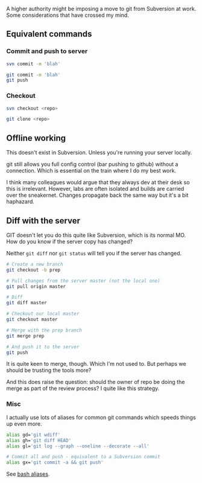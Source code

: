 A higher authority might be imposing a move to git from Subversion at work. Some
considerations that have crossed my mind.

## Equivalent commands
### Commit and push to server
```bash
svn commit -m 'blah'
```
```bash
git commit -m 'blah'
git push
```

### Checkout
```bash
svn checkout <repo>
```
```bash
git clone <repo>
```

## Offline working
This doesn't exist in Subversion. Unless you're running your server locally.

git still allows you full config control (bar pushing to github) without a
connection. Which is essential on the train where I do my best work.

I think many colleagues would argue that they always dev at their desk so this
is irrelevant. However, labs are often isolated and builds are carried over the
sneakernet. Changes propagate back the same way but it's a bit haphazard.

## Diff with the server
GIT doesn't let you do this quite like Subversion, which is its normal MO. How
do you know if the server copy has changed?

Neither ```git diff``` nor ```git status``` will tell you if the server has
changed.

```bash
# Create a new branch
git checkout -b prep

# Pull changes from the server master (not the local one)
git pull origin master

# Diff
git diff master

# Checkout our local master
git checkout master

# Merge with the prep branch
git merge prep

# And push it to the server
git push
```

It is quite keen to merge, though. Which I'm not used to. But perhaps we should
be trusting the tools more?

And this does raise the question: should the owner of repo be doing the merge as
part of the review process? I quite like this strategy. 

### Misc
I actually use lots of aliases for common git commands which speeds things up
even more.

```bash
alias gd='git wdiff'
alias gh='git diff HEAD'
alias gl='git log --graph --oneline --decorate --all'

# Commit all and push - equivalent to a Subversion commit
alias gx='git commit -a && git push'
```

See [bash aliases](https://github.com/deanturpin/config).

